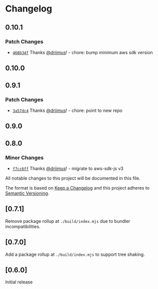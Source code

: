 # Changelog

## 0.10.1

### Patch Changes

- [`468b34f`](https://github.com/driimus/dynamodb-data-mapper-js/commit/468b34f4a61f3ce634cbaa99ec2c5beda708c779) Thanks [@driimus](https://github.com/driimus)! - chore: bump minimum aws sdk version

## 0.10.0

## 0.9.1

### Patch Changes

- [`3a57dc4`](https://github.com/driimus/dynamodb-data-mapper-js/commit/3a57dc4f8b2bef2cd0fa6a7d0d59fc2197e14418) Thanks [@driimus](https://github.com/driimus)! - chore: point to new repo

## 0.9.0

## 0.8.0

### Minor Changes

- [`f7cc6ff`](https://github.com/driimus/dynamodb-data-mapper-js/commit/f7cc6ff9fccbdc9d292877eefcd3bf24f30cba0b) Thanks [@driimus](https://github.com/driimus)! - migrate to aws-sdk-js v3

All notable changes to this project will be documented in this file.

The format is based on [Keep a Changelog](http://keepachangelog.com/en/1.0.0/)
and this project adheres to [Semantic Versioning](http://semver.org/spec/v2.0.0.html).

## [0.7.1]

Remove package rollup at `./build/index.mjs` due to bundler incompatibilities.

## [0.7.0]

Add a package rollup at `./build/index.mjs` to support tree shaking.

## [0.6.0]

Initial release
